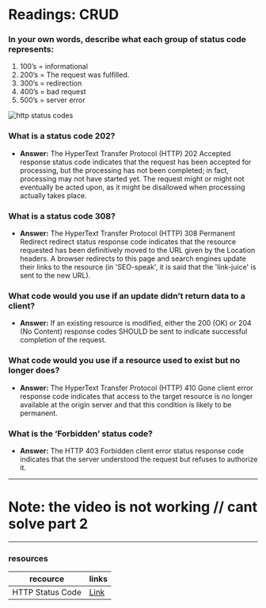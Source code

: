 # Readings: CRUD

### **In your own words, describe what each group of status code represents:**

1. 100’s = informational
2. 200’s = The request was fulfilled.
3. 300’s = redirection  
4. 400’s = bad request
5. 500’s = server error

![http status codes](https://itexamanswers.net/wp-content/uploads/2020/09/2020-09-19_214640.jpg)

### **What is a status code 202?**

* **Answer:** The HyperText Transfer Protocol (HTTP) 202 Accepted response status code indicates that the request has been accepted for processing, but the processing has not been completed; in fact, processing may not have started yet. The request might or might not eventually be acted upon, as it might be disallowed when processing actually takes place.

### **What is a status code 308?**

* **Answer:** The HyperText Transfer Protocol (HTTP) 308 Permanent Redirect redirect status response code indicates that the resource requested has been definitively moved to the URL given by the Location headers. A browser redirects to this page and search engines update their links to the resource (in 'SEO-speak', it is said that the 'link-juice' is sent to the new URL).

### **What code would you use if an update didn’t return data to a client?**

* **Answer:**  If an existing resource is modified, either the 200 (OK) or 204 (No Content) response codes SHOULD be sent to indicate successful completion of the request.

### **What code would you use if a resource used to exist but no longer does?**

* **Answer:** The HyperText Transfer Protocol (HTTP) 410 Gone client error response code indicates that access to the target resource is no longer available at the origin server and that this condition is likely to be permanent.

### **What is the ‘Forbidden’ status code?**

* **Answer:** The HTTP 403 Forbidden client error status response code indicates that the server understood the request but refuses to authorize it.

-------
# Note: the video is not working // cant solve part 2 

-------


### **resources**

recource      | links
------------- | -------------
HTTP Status Code | [Link](https://www.moesif.com/blog/technical/api-design/Which-HTTP-Status-Code-To-Use-For-Every-CRUD-App/)
